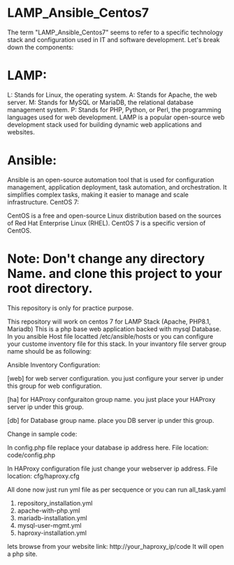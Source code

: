 # LAMP_Ansible_Centos7
The term "LAMP_Ansible_Centos7" seems to refer to a specific technology stack and configuration used in IT and software development. Let's break down the components:
# LAMP:

L: Stands for Linux, the operating system.
A: Stands for Apache, the web server.
M: Stands for MySQL or MariaDB, the relational database management system.
P: Stands for PHP, Python, or Perl, the programming languages used for web development.
LAMP is a popular open-source web development stack used for building dynamic web applications and websites.

# Ansible:

Ansible is an open-source automation tool that is used for configuration management, application deployment, task automation, and orchestration. It simplifies complex tasks, making it easier to manage and scale infrastructure.
CentOS 7:

CentOS is a free and open-source Linux distribution based on the sources of Red Hat Enterprise Linux (RHEL). CentOS 7 is a specific version of CentOS.

# Note: Don't change any directory Name. and clone this project to your root directory.
This repository is only for practice purpose.

This repository will work on centos 7 for LAMP Stack (Apache, PHP8.1, Mariadb)
This is a php base web application backed with mysql Database.
In you ansible Host file locatted /etc/ansible/hosts or you can configure your custome inventory file for this stack. In your invantory file server group name should be as following:

Ansible Inventory Configuration:

[web] for web server configuration. you just configure your server ip under this group for web configuration.

[ha] for HAProxy confguraiton group name. you just place your HAProxy server ip under this group.

[db] for Database group name. place you DB server ip under this group.

Change in sample code:

In config.php file replace your database ip address here. File location: code/config.php

In HAProxy configuration file just change your webserver ip address. File location: cfg/haproxy.cfg



All done now just run yml file as per secquence or you can run all_task.yaml

1. repository_installation.yml
2. apache-with-php.yml
3. mariadb-installation.yml
4. mysql-user-mgmt.yml
5. haproxy-installation.yml

lets browse from your website link: http://your_haproxy_ip/code
It will open a php site.

